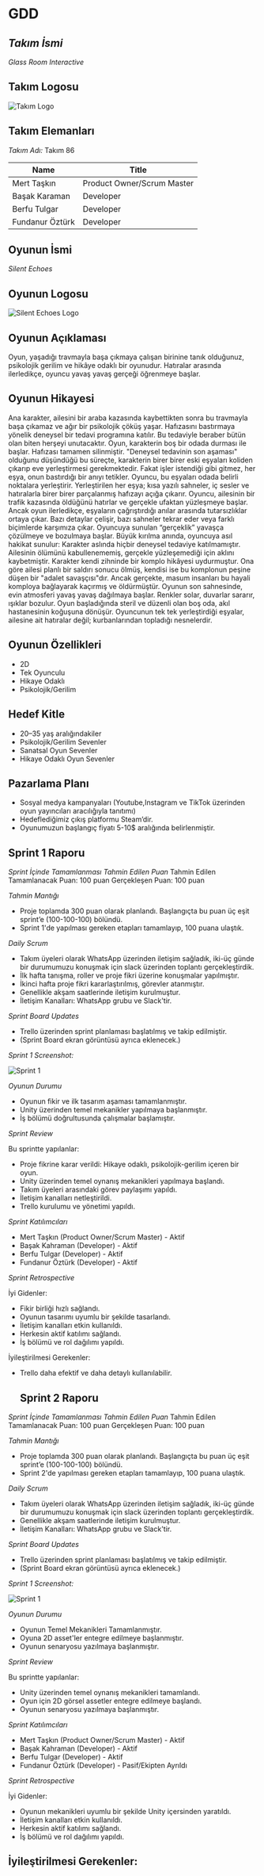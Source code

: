# GDD

## *Takım İsmi*

*Glass Room Interactive*

## Takım Logosu

![Takım Logo](https://raw.githubusercontent.com/basakkrmn/YZTA-Bootcamp-Game-Group---32/refs/heads/main/GlassRoomInteractiveTeamLogo.png)

## Takım Elemanları

*Takım Adı:* Takım 86

| <div align="center">Name</div>   | <div align="center">Title</div>  |  
| :---------- | :---------- | 
| Mert Taşkın | Product Owner/Scrum Master |
| Başak Karaman| Developer |
| Berfu Tulgar| Developer |
| Fundanur Öztürk| Developer |


##   Oyunun İsmi
*Silent Echoes*

## Oyunun Logosu

![Silent Echoes Logo](https://raw.githubusercontent.com/basakkrmn/YZTA-Bootcamp-Game-Group---32/refs/heads/main/SilentEchoesLogo.jpg)

## Oyunun Açıklaması

Oyun, yaşadığı travmayla başa çıkmaya çalışan birinine tanık olduğunuz, psikolojik gerilim ve hikâye odaklı bir oyunudur. Hatıralar arasında ilerledikçe, oyuncu yavaş yavaş gerçeği öğrenmeye başlar.

## Oyunun Hikayesi

Ana karakter, ailesini bir araba kazasında kaybettikten sonra bu travmayla başa çıkamaz ve ağır bir psikolojik çöküş yaşar. Hafızasını bastırmaya yönelik deneysel bir tedavi programına katılır. Bu tedaviyle beraber bütün olan biten herşeyi unutacaktır. Oyun, karakterin boş bir odada durması ile başlar. Hafızası tamamen silinmiştir. 
"Deneysel tedavinin son aşaması" olduğunu düşündüğü bu süreçte, karakterin birer birer eski eşyaları koliden çıkarıp eve yerleştirmesi gerekmektedir. Fakat işler istendiği gibi gitmez, her eşya, onun bastırdığı bir anıyı tetikler. Oyuncu, bu eşyaları odada belirli noktalara yerleştirir. Yerleştirilen her eşya; kısa yazılı sahneler, iç sesler ve hatıralarla birer birer parçalanmış hafızayı açığa çıkarır.
Oyuncu, ailesinin bir trafik kazasında öldüğünü hatırlar ve gerçekle ufaktan yüzleşmeye başlar. Ancak oyun ilerledikçe, eşyaların çağrıştırdığı anılar arasında tutarsızlıklar ortaya çıkar. Bazı detaylar çelişir, bazı sahneler tekrar eder veya farklı biçimlerde karşımıza çıkar. Oyuncuya sunulan “gerçeklik” yavaşça çözülmeye ve bozulmaya başlar.
Büyük kırılma anında, oyuncuya asıl hakikat sunulur: Karakter aslında hiçbir deneysel tedaviye katılmamıştır. Ailesinin ölümünü kabullenememiş, gerçekle yüzleşemediği için aklını kaybetmiştir. Karakter kendi zihninde bir komplo hikâyesi uydurmuştur. Ona göre ailesi planlı bir saldırı sonucu ölmüş, kendisi ise bu komplonun peşine düşen bir "adalet savaşçısı"dır. Ancak gerçekte, masum insanları bu hayali komploya bağlayarak kaçırmış ve öldürmüştür.
Oyunun son sahnesinde, evin atmosferi yavaş yavaş dağılmaya başlar. Renkler solar, duvarlar sararır, ışıklar bozulur. Oyun başladığında steril ve düzenli olan boş oda, akıl hastanesinin koğuşuna dönüşür. Oyuncunun tek tek yerleştirdiği eşyalar, ailesine ait hatıralar değil; kurbanlarından topladığı nesnelerdir.

## Oyunun Özellikleri

- 2D
- Tek Oyunculu
- Hikaye Odaklı
- Psikolojik/Gerilim

## Hedef Kitle

- 20–35 yaş aralığındakiler
- Psikolojik/Gerilim Sevenler
- Sanatsal Oyun Sevenler
- Hikaye Odaklı Oyun Sevenler

## Pazarlama Planı

- Sosyal medya kampanyaları (Youtube,Instagram ve TikTok üzerinden oyun yayıncıları aracılığıyla tanıtımı)
- Hedeflediğimiz çıkış platformu Steam’dir.
- Oyunumuzun başlangıç fiyatı 5-10$ aralığında belirlenmiştir.

## Sprint 1 Raporu

*Sprint İçinde Tamamlanması Tahmin Edilen Puan*
Tahmin Edilen Tamamlanacak Puan: 100 puan
Gerçekleşen Puan: 100 puan

*Tahmin Mantığı*
- Proje toplamda 300 puan olarak planlandı. Başlangıçta bu puan üç eşit sprint’e (100-100-100) bölündü.
- Sprint 1'de yapılması gereken etapları tamamlayıp, 100 puana ulaştık.

*Daily Scrum*

- Takım üyeleri olarak WhatsApp üzerinden iletişim sağladık, iki-üç günde bir durumumuzu konuşmak için slack üzerinden toplantı gerçekleştirdik.
- İlk hafta tanışma, roller ve proje fikri üzerine konuşmalar yapılmıştır.
- İkinci hafta proje fikri kararlaştırılmış, görevler atanmıştır.
- Genellikle akşam saatlerinde iletişim kurulmuştur.
- İletişim Kanalları: WhatsApp grubu ve Slack'tir.

*Sprint Board Updates*
- Trello üzerinden sprint planlaması başlatılmış ve takip edilmiştir.
- (Sprint Board ekran görüntüsü ayrıca eklenecek.)

*Sprint 1 Screenshot:*

![Sprint 1](https://raw.githubusercontent.com/basakkrmn/YZTA-Bootcamp-Game-Group---32/refs/heads/main/Sprint%201.png)

*Oyunun Durumu*
- Oyunun fikir ve ilk tasarım aşaması tamamlanmıştır.
- Unity üzerinden temel mekanikler yapılmaya başlanmıştır.
- İş bölümü doğrultusunda çalışmalar başlamıştır.

*Sprint Review*

Bu sprintte yapılanlar:
- Proje fikrine karar verildi: Hikaye odaklı, psikolojik-gerilim içeren bir oyun.
- Unity üzerinden temel oynanış mekanikleri yapılmaya başlandı.
- Takım üyeleri arasındaki görev paylaşımı yapıldı.
- İletişim kanalları netleştirildi.
- Trello kurulumu ve yönetimi yapıldı.

*Sprint Katılımcıları*

- Mert Taşkın (Product Owner/Scrum Master) - Aktif
- Başak Kahraman (Developer) - Aktif
- Berfu Tulgar (Developer) - Aktif
- Fundanur Öztürk (Developer) - Aktif

*Sprint Retrospective*

İyi Gidenler:
- Fikir birliği hızlı sağlandı.
- Oyunun tasarımı uyumlu bir şekilde tasarlandı.
- İletişim kanalları etkin kullanıldı.
- Herkesin aktif katılımı sağlandı.
- İş bölümü ve rol dağılımı yapıldı.

İyileştirilmesi Gerekenler:
- Trello daha efektif ve daha detaylı kullanılabilir.

  ## Sprint 2 Raporu

*Sprint İçinde Tamamlanması Tahmin Edilen Puan*
Tahmin Edilen Tamamlanacak Puan: 100 puan
Gerçekleşen Puan: 100 puan

*Tahmin Mantığı*
- Proje toplamda 300 puan olarak planlandı. Başlangıçta bu puan üç eşit sprint’e (100-100-100) bölündü.
- Sprint 2'de yapılması gereken etapları tamamlayıp, 100 puana ulaştık.

*Daily Scrum*

- Takım üyeleri olarak WhatsApp üzerinden iletişim sağladık, iki-üç günde bir durumumuzu konuşmak için slack üzerinden toplantı gerçekleştirdik.
- Genellikle akşam saatlerinde iletişim kurulmuştur.
- İletişim Kanalları: WhatsApp grubu ve Slack'tir.

*Sprint Board Updates*
- Trello üzerinden sprint planlaması başlatılmış ve takip edilmiştir.
- (Sprint Board ekran görüntüsü ayrıca eklenecek.)

*Sprint 1 Screenshot:*

![Sprint 1](https://raw.githubusercontent.com/basakkrmn/YZTA-Bootcamp-Game-Group---32/refs/heads/main/Sprint%201.png)

*Oyunun Durumu*
- Oyunun Temel Mekanikleri Tamamlanmıştır.
- Oyuna 2D asset'ler entegre edilmeye başlanmıştır.
- Oyunun senaryosu yazılmaya başlanmıştır.

*Sprint Review*

Bu sprintte yapılanlar:
- Unity üzerinden temel oynanış mekanikleri tamamlandı.
- Oyun için 2D görsel assetler entegre edilmeye başlandı.
- Oyunun senaryosu yazılmaya başlanmıştır.

*Sprint Katılımcıları*

- Mert Taşkın (Product Owner/Scrum Master) - Aktif
- Başak Kahraman (Developer) - Aktif
- Berfu Tulgar (Developer) - Aktif
- Fundanur Öztürk (Developer) - Pasif/Ekipten Ayrıldı

*Sprint Retrospective*

İyi Gidenler:
- Oyunun mekanikleri uyumlu bir şekilde Unity içersinden yaratıldı.
- İletişim kanalları etkin kullanıldı.
- Herkesin aktif katılımı sağlandı.
- İş bölümü ve rol dağılımı yapıldı.

İyileştirilmesi Gerekenler:
- 
